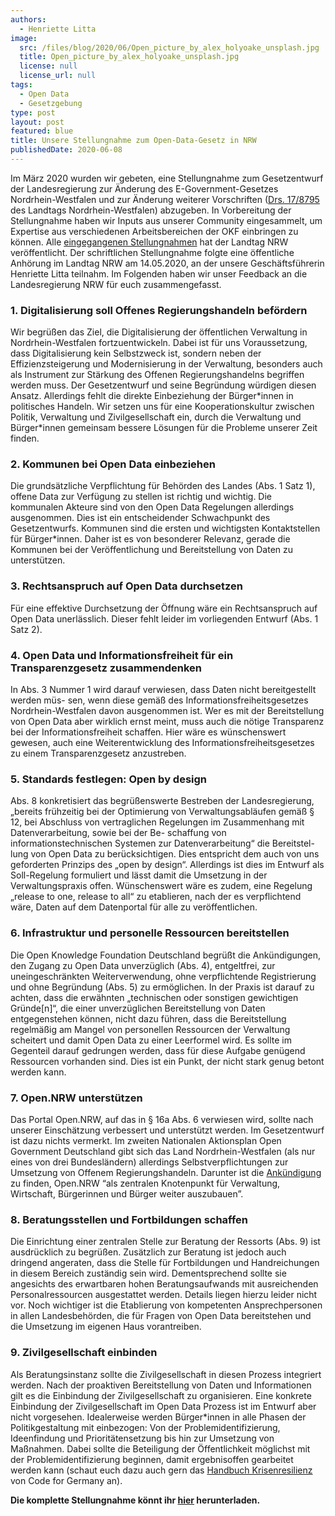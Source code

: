 ```yaml
---
authors:
  - Henriette Litta
image:
  src: /files/blog/2020/06/Open_picture_by_alex_holyoake_unsplash.jpg
  title: Open_picture_by_alex_holyoake_unsplash.jpg
  license: null
  license_url: null
tags:
  - Open Data
  - Gesetzgebung
type: post
layout: post
featured: blue
title: Unsere Stellungnahme zum Open-Data-Gesetz in NRW
publishedDate: 2020-06-08
---
```


Im März 2020 wurden wir gebeten, eine Stellungnahme zum Gesetzentwurf der Landesregierung zur Änderung des E-Government-Gesetzes Nordrhein-Westfalen und zur Änderung weiterer Vorschriften ([Drs. 17/8795](https://www.landtag.nrw.de/portal/WWW/dokumentenarchiv/Dokument/MMD17-8795.pdf) des Landtags Nordrhein-Westfalen) abzugeben. In Vorbereitung der Stellungnahme haben wir Inputs aus unserer Community eingesammelt, um Expertise aus verschiedenen Arbeitsbereichen der OKF einbringen zu können. Alle [eingegangenen Stellungnahmen](https://www.landtag.nrw.de/home/dokumente_und_recherche/aktuelle-dokumente.html?dokTyp=ST&wp=17&dokNum=Drs%2017/8795&_eventId_sendform=suchen) hat der Landtag NRW veröffentlicht. Der schriftlichen Stellungnahme folgte eine öffentliche Anhörung im Landtag NRW am 14.05.2020, an der unsere Geschäftsführerin Henriette Litta teilnahm. Im Folgenden haben wir unser Feedback an die Landesregierung NRW für euch zusammengefasst.

### 1. Digitalisierung soll Offenes Regierungshandeln befördern

Wir begrüßen das Ziel, die Digitalisierung der öffentlichen Verwaltung in Nordrhein-Westfalen fortzuentwickeln. Dabei ist für uns Voraussetzung, dass Digitalisierung kein Selbstzweck ist, sondern neben der Effizienzsteigerung und Modernisierung in der Verwaltung, besonders auch als Instrument zur Stärkung des Offenen Regierungshandelns begriffen werden muss. Der Gesetzentwurf und seine Begründung würdigen diesen Ansatz. Allerdings fehlt die direkte Einbeziehung der Bürger\*innen in politisches Handeln. Wir setzen uns für eine Kooperationskultur zwischen Politik, Verwaltung und Zivilgesellschaft ein, durch die Verwaltung und Bürger\*innen gemeinsam bessere Lösungen für die Probleme unserer Zeit finden.

### 2. Kommunen bei Open Data einbeziehen

Die grundsätzliche Verpflichtung für Behörden des Landes (Abs. 1 Satz 1), offene Data zur Verfügung zu stellen ist richtig und wichtig. Die kommunalen Akteure sind von den Open Data Regelungen allerdings ausgenommen. Dies ist ein entscheidender Schwachpunkt des Gesetzentwurfs. Kommunen sind die ersten und wichtigsten Kontaktstellen für Bürger\*innen. Daher ist es von besonderer Relevanz, gerade die Kommunen bei der Veröffentlichung und Bereitstellung von Daten zu unterstützen.

### 3. Rechtsanspruch auf Open Data durchsetzen

Für eine effektive Durchsetzung der Öffnung wäre ein Rechtsanspruch auf Open Data unerlässlich. Dieser fehlt leider im vorliegenden Entwurf (Abs. 1 Satz 2).

### 4. Open Data und Informationsfreiheit für ein Transparenzgesetz zusammendenken

In Abs. 3 Nummer 1 wird darauf verwiesen, dass Daten nicht bereitgestellt werden müs- sen, wenn diese gemäß des Informationsfreiheitsgesetzes Nordrhein-Westfalen davon ausgenommen ist. Wer es mit der Bereitstellung von Open Data aber wirklich ernst meint, muss auch die nötige Transparenz bei der Informationsfreiheit schaffen. Hier wäre es wünschenswert gewesen, auch eine Weiterentwicklung des Informationsfreiheitsgesetzes zu einem Transparenzgesetz anzustreben.

### 5. Standards festlegen: Open by design

Abs. 8 konkretisiert das begrüßenswerte Bestreben der Landesregierung, „bereits frühzeitig bei der Optimierung von Verwaltungsabläufen gemäß § 12, bei Abschluss von vertraglichen Regelungen im Zusammenhang mit Datenverarbeitung, sowie bei der Be- schaffung von informationstechnischen Systemen zur Datenverarbeitung“ die Bereitstel- lung von Open Data zu berücksichtigen. Dies entspricht dem auch von uns geforderten Prinzips des „open by design“. Allerdings ist dies im Entwurf als Soll-Regelung formuliert und lässt damit die Umsetzung in der Verwaltungspraxis offen. Wünschenswert wäre es zudem, eine Regelung „release to one, release to all“ zu etablieren, nach der es verpflichtend wäre, Daten auf dem Datenportal für alle zu veröffentlichen.

### 6. Infrastruktur und personelle Ressourcen bereitstellen

Die Open Knowledge Foundation Deutschland begrüßt die Ankündigungen, den Zugang zu Open Data unverzüglich (Abs. 4), entgeltfrei, zur uneingeschränkten Weiterverwendung, ohne verpflichtende Registrierung und ohne Begründung (Abs. 5) zu ermöglichen. In der Praxis ist darauf zu achten, dass die erwähnten „technischen oder sonstigen gewichtigen Gründe[n]“, die einer unverzüglichen Bereitstellung von Daten entgegenstehen können, nicht dazu führen, dass die Bereitstellung regelmäßig am Mangel von personellen Ressourcen der Verwaltung scheitert und damit Open Data zu einer Leerformel wird. Es sollte im Gegenteil darauf gedrungen werden, dass für diese Aufgabe genügend Ressourcen vorhanden sind. Dies ist ein Punkt, der nicht stark genug betont werden kann.

### 7. Open.NRW unterstützen

Das Portal Open.NRW, auf das in § 16a Abs. 6 verwiesen wird, sollte nach unserer Einschätzung verbessert und unterstützt werden. Im Gesetzentwurf ist dazu nichts vermerkt. Im zweiten Nationalen Aktionsplan Open Government Deutschland gibt sich das Land Nordrhein-Westfalen (als nur eines von drei Bundesländern) allerdings Selbstverpflichtungen zur Umsetzung von Offenem Regierungshandeln. Darunter ist die [Ankündigung](https://www.open-government-deutschland.de/resource/blob/1591050/1704550/60aeb46427baf41c0a3ccb35134c03d8/zweiter-nationaler-aktionsplan-ogp-de-kurzfassung-bf-data.pdf?download=1) zu finden, Open.NRW “als zentralen Knotenpunkt für Verwaltung, Wirtschaft, Bürgerinnen und Bürger weiter auszubauen”.

### 8. Beratungsstellen und Fortbildungen schaffen

Die Einrichtung einer zentralen Stelle zur Beratung der Ressorts (Abs. 9) ist ausdrücklich zu begrüßen. Zusätzlich zur Beratung ist jedoch auch dringend angeraten, dass die Stelle für Fortbildungen und Handreichungen in diesem Bereich zuständig sein wird. Dementsprechend sollte sie angesichts des erwartbaren hohen Beratungsaufwands mit ausreichenden Personalressourcen ausgestattet werden. Details liegen hierzu leider nicht vor. Noch wichtiger ist die Etablierung von kompetenten Ansprechpersonen in allen Landesbehörden, die für Fragen von Open Data bereitstehen und die Umsetzung im eigenen Haus vorantreiben.

### 9. Zivilgesellschaft einbinden

Als Beratungsinstanz sollte die Zivilgesellschaft in diesen Prozess integriert werden. Nach der proaktiven Bereitstellung von Daten und Informationen gilt es die Einbindung der Zivilgesellschaft zu organisieren. Eine konkrete Einbindung der Zivilgesellschaft im Open Data Prozess ist im Entwurf aber nicht vorgesehen. Idealerweise werden Bürger\*innen in alle Phasen der Politikgestaltung mit einbezogen: Von der Problemidentifizierung, Ideenfindung und Prioritätensetzung bis hin zur Umsetzung von Maßnahmen. Dabei sollte die Beteiligung der Öffentlichkeit möglichst mit der Problemidentifizierung beginnen, damit ergebnisoffen gearbeitet werden kann (schaut euch dazu auch gern das [Handbuch Krisenresilienz](https://codefor.de/assets/presse/20200409-CFG-Handbuch-Krisenresilienz.pdf) von Code for Germany an).

**Die komplette Stellungnahme könnt ihr [hier](https://github.com/okfde/okfn.de/raw/main/static/files/blog/2020/05/2020-05-07_EGovOpenData_NRW_Stellungnahme_OKF.pdf) herunterladen.**

